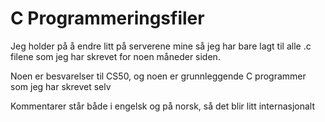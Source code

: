 # C Programmeringsfiler

Jeg holder på å endre litt på serverene mine så jeg har bare lagt til alle .c filene som jeg har skrevet for noen måneder siden. 

Noen er besvarelser til CS50, og noen er grunnleggende C programmer som jeg har skrevet selv

Kommentarer står både i engelsk og på norsk, så det blir litt internasjonalt
